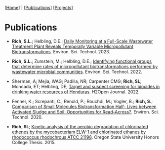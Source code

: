 [[Home](https://stephlynrich.github.io)] | 
[[Publications](https://stephlynrich.github.io/publications.html)]
[[Projects](https://stephlynrich.github.io/projects.html)]

# Publications
- **Rich, S.L.**; Helbling, D.E.; [Daily Monitoring at a Full-Scale Wastewater Treatment Plant Reveals Temporally Variable Micropollutant Biotransformations](https://pubs.acs.org/doi/10.1021/acs.est.3c02408). Environ. Sci. Technol. 2023. 

- **Rich, S.L.**; Zumstein, M.; Helbling, D.E.; [Identifying functional groups that determine rates of micropollutant biotransformations performed by wastewater microbial communities](https://doi.org/10.1021/acs.est.1c06429). Environ. Sci. Technol. 2022. 

- Sherman, A; Mejia, WAG; Padilla, NR; Carpenter CMG; **Rich, SL**; Moncada, ET; Helbling, DE; [Target and suspect screening for biocides in drinking water resources of Honduras](https://doi.org/10.2166/h2oj.2022.140). H2Open Journal. 2022. 

- Fenner, K.; Screpanti, C.; Renold, P.; Rouchdi, M.; Vogler, B.; **Rich, S.**; [Comparison of Small Molecules Biotransformation Half-	Lives between Activated Sludge and Soil: Opportunities for Read-Across?](https://doi.org/10.1021/acs.est.9b05104). Environ. Sci. Technol. 2020.

- **Rich, SL**; [Kinetic analysis of the aerobic degradation of chlorinated ethenes by the mycobacteriam ELW-1 and chlorinated ethanes by rhodococcus rhodochrous ATCC 21198](https://ir.library.oregonstate.edu/concern/honors_college_theses/qf85nd02f). Oregon State University Honors College Thesis. 2015.